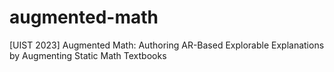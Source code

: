 # augmented-math
[UIST 2023] Augmented Math: Authoring AR-Based Explorable Explanations by Augmenting Static Math Textbooks
